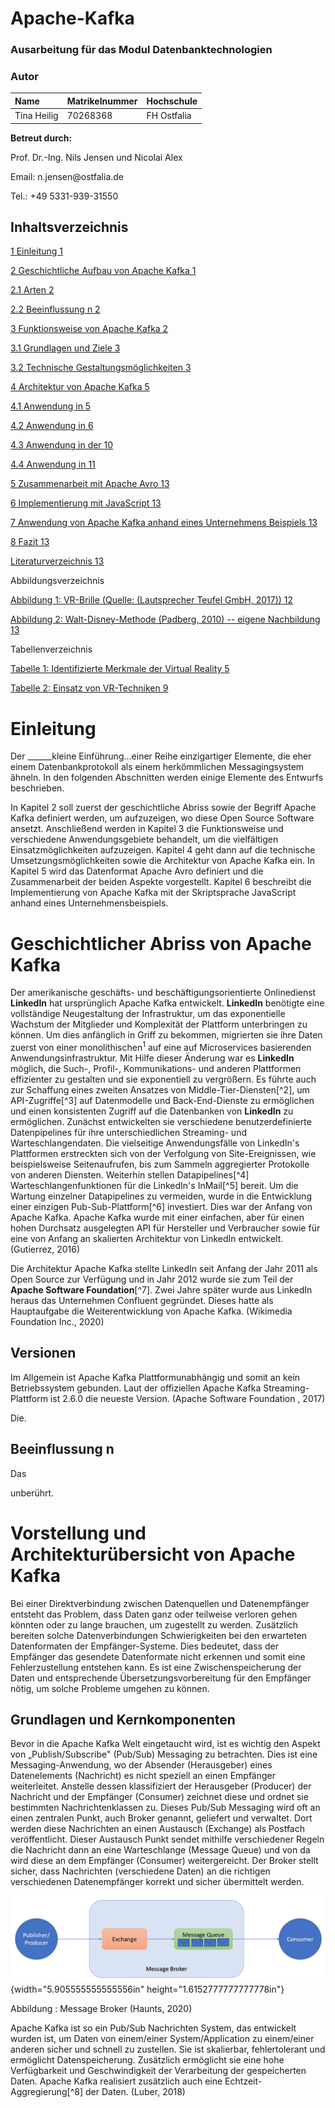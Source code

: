 # Apache-Kafka
### Ausarbeitung für das Modul Datenbanktechnologien
### Autor

| Name               | Matrikelnummer | Hochschule  |
| :----------------- | :------------- | :---------  |
| Tina Heilig        | 70268368       | FH Ostfalia |


 **Betreut durch:**

Prof. Dr.-Ing. Nils Jensen und Nicolai Alex

Email: n.jensen\@ostfalia.de

Tel.: +49 5331-939-31550

## Inhaltsverzeichnis

[1 Einleitung 1](#einleitung)

[2 Geschichtliche Aufbau von Apache Kafka
1](#geschichtlicher-abriss-von-apache-kafka)

[2.1 Arten 2](#_Toc54189309)

[2.2 Beeinflussung n 2](#beeinflussung-n)

[3 Funktionsweise von Apache Kafka
2](#vorstellung-und-architekturübersicht-von-apache-kafka)

[3.1 Grundlagen und Ziele 3](#grundlagen-und-kernkomponenten)

[3.2 Technische Gestaltungsmöglichkeiten 3](#_Toc54189313)

[4 Architektur von Apache Kafka 5](#architektur-von-apache-kafka)

[4.1 Anwendung in 5](#anwendung-in)

[4.2 Anwendung in 6](#anwendung-in-1)

[4.3 Anwendung in der 10](#anwendung-in-der)

[4.4 Anwendung in 11](#_Toc54189318)

[5 Zusammenarbeit mit Apache Avro 13](#zusammenarbeit-mit-apache-avro)

[6 Implementierung mit JavaScript 13](#implementierung-mit-javascript)

[7 Anwendung von Apache Kafka anhand eines Unternehmens Beispiels
13](#anwendung-von-apache-kafka-anhand-eines-unternehmens-beispiels)

[8 Fazit 13](#fazit)

[Literaturverzeichnis 13](#literaturverzeichnis)

Abbildungsverzeichnis

[Abbildung 1: VR-Brille (Quelle: (Lautsprecher Teufel GmbH, 2017))
12](#_Toc42016156)

[Abbildung 2: Walt-Disney-Methode (Padberg, 2010) -- eigene Nachbildung
13](#_Toc42016157)

Tabellenverzeichnis

[Tabelle 1: Identifizierte Merkmale der Virtual Reality
5](#_Ref42096638)

[Tabelle 2: Einsatz von VR-Techniken 9](#_Ref41814816)

# Einleitung

Der \_\_\_\_\_\_kleine Einführung...einer Reihe einzigartiger Elemente,
die eher einem Datenbankprotokoll als einem herkömmlichen
Messagingsystem ähneln. In den folgenden Abschnitten werden einige
Elemente des Entwurfs beschrieben.

In Kapitel 2 soll zuerst der geschichtliche Abriss sowie der Begriff
Apache Kafka definiert werden, um aufzuzeigen, wo diese Open Source
Software ansetzt. Anschließend werden in Kapitel 3 die Funktionsweise
und verschiedene Anwendungsgebiete behandelt, um die vielfältigen
Einsatzmöglichkeiten aufzuzeigen. Kapitel 4 geht dann auf die technische
Umsetzungsmöglichkeiten sowie die Architektur von Apache Kafka ein. In
Kapitel 5 wird das Datenformat Apache Avro definiert und die
Zusammenarbeit der beiden Aspekte vorgestellt. Kapitel 6 beschreibt die
Implementierung von Apache Kafka mit der Skriptsprache JavaScript anhand
eines Unternehmensbeispiels.

# Geschichtlicher Abriss von Apache Kafka

Der amerikanische geschäfts- und beschäftigungsorientierte Onlinedienst
**LinkedIn** hat ursprünglich Apache Kafka entwickelt. **LinkedIn**
benötigte eine vollständige Neugestaltung der Infrastruktur, um das
exponentielle Wachstum der Mitglieder und Komplexität der Plattform
unterbringen zu können. Um dies anfänglich in Griff zu bekommen,
migrierten sie ihre Daten zuerst von einer monolithischen<sup>1</sup> auf eine
auf Microservices basierenden Anwendungsinfrastruktur. Mit Hilfe dieser
Änderung war es **LinkedIn** möglich, die Such-, Profil-,
Kommunikations- und anderen Plattformen effizienter zu gestalten und sie
exponentiell zu vergrößern. Es führte auch zur Schaffung eines zweiten
Ansatzes von Middle-Tier-Diensten[^2], um API-Zugriffe[^3] auf
Datenmodelle und Back-End-Dienste zu ermöglichen und einen konsistenten
Zugriff auf die Datenbanken von **LinkedIn** zu ermöglichen. Zunächst
entwickelten sie verschiedene benutzerdefinierte Datenpipelines für ihre
unterschiedlichen Streaming- und Warteschlangendaten. Die vielseitige
Anwendungsfälle von LinkedIn's Plattformen erstreckten sich von der
Verfolgung von Site-Ereignissen, wie beispielsweise Seitenaufrufen, bis
zum Sammeln aggregierter Protokolle von anderen Diensten. Weiterhin
stellen Datapipelines[^4] Warteschlangenfunktionen für die LinkedIn's
InMail[^5] bereit. Um die Wartung einzelner Datapipelines zu vermeiden,
wurde in die Entwicklung einer einzigen Pub-Sub-Plattform[^6]
investiert. Dies war der Anfang von Apache Kafka. Apache Kafka wurde mit
einer einfachen, aber für einen hohen Durchsatz ausgelegten API für
Hersteller und Verbraucher sowie für eine von Anfang an skalierten
Architektur von LinkedIn entwickelt. (Gutierrez, 2016)

Die Architektur Apache Kafka stellte LinkedIn seit Anfang der Jahr 2011
als Open Source zur Verfügung und in Jahr 2012 wurde sie zum Teil der
**Apache Software Foundation**[^7]. Zwei Jahre später wurde aus LinkedIn
heraus das Unternehmen Confluent gegründet. Dieses hatte als
Hauptaufgabe die Weiterentwicklung von Apache Kafka. (Wikimedia
Foundation Inc., 2020)

##  Versionen 

Im Allgemein ist Apache Kafka Plattformunabhängig und somit an kein
Betriebssystem gebunden. Laut der offiziellen Apache Kafka
Streaming-Plattform ist 2.6.0 die neueste Version. (Apache Software
Foundation , 2017)

Die.

## Beeinflussung n

Das

unberührt.

# Vorstellung und Architekturübersicht von Apache Kafka

Bei einer Direktverbindung zwischen Datenquellen und Datenempfänger
entsteht das Problem, dass Daten ganz oder teilweise verloren gehen
könnten oder zu lange brauchen, um zugestellt zu werden. Zusätzlich
bereiten solche Datenverbindungen Schwierigkeiten bei den erwarteten
Datenformaten der Empfänger-Systeme. Dies bedeutet, dass der Empfänger
das gesendete Datenformate nicht erkennen und somit eine
Fehlerzustellung entstehen kann. Es ist eine Zwischenspeicherung der
Daten und entsprechende Übersetzungsvorbereitung für den Empfänger
nötig, um solche Probleme umgehen zu können.

## Grundlagen und Kernkomponenten

Bevor in die Apache Kafka Welt eingetaucht wird, ist es wichtig den
Aspekt von „Publish/Subscribe" (Pub/Sub) Messaging zu betrachten. Dies
ist eine Messaging-Anwendung, wo der Absender (Herausgeber) eines
Datenelements (Nachricht) es nicht speziell an einen Empfänger
weiterleitet. Anstelle dessen klassifiziert der Herausgeber (Producer)
der Nachricht und der Empfänger (Consumer) zeichnet diese und ordnet sie
bestimmten Nachrichtenklassen zu. Dieses Pub/Sub Messaging wird oft an
einen zentralen Punkt, auch Broker genannt, geliefert und verwaltet.
Dort werden diese Nachrichten an einen Austausch (Exchange) als Postfach
veröffentlicht. Dieser Austausch Punkt sendet mithilfe verschiedener
Regeln die Nachricht dann an eine Warteschlange (Message Queue) und von
da wird diese an dem Empfänger (Consumer) weitergereicht. Der Broker
stellt sicher, dass Nachrichten (verschiedene Daten) an die richtigen
verschiedenen Datenempfänger korrekt und sicher übermittelt werden.

![](media/image1.png){width="5.905555555555556in"
height="1.6152777777777778in"}

Abbildung : Message Broker (Haunts, 2020)

Apache Kafka ist so ein Pub/Sub Nachrichten System, das entwickelt
wurden ist, um Daten von einem/einer System/Application zu einem/einer
anderen sicher und schnell zu zustellen. Sie ist skalierbar,
fehlertolerant und ermöglicht Datenspeicherung. Zusätzlich ermöglicht
sie eine hohe Verfügbarkeit und Geschwindigkeit der Verarbeitung der
gespeicherten Daten. Apache Kafka realisiert zusätzlich auch eine
Echtzeit-Aggregierung[^8] der Daten. (Luber, 2018)